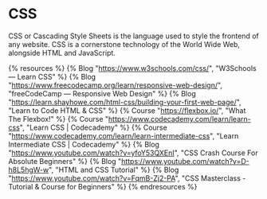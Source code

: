 # CSS

CSS or Cascading Style Sheets is the language used to style the frontend of any website. CSS is a cornerstone technology of the World Wide Web, alongside HTML and JavaScript.

{% resources %}
  {% Blog "https://www.w3schools.com/css/", "W3Schools — Learn CSS" %}
  {% Blog "https://www.freecodecamp.org/learn/responsive-web-design/", "freeCodeCamp — Responsive Web Design" %}
  {% Blog "https://learn.shayhowe.com/html-css/building-your-first-web-page/", "Learn to Code HTML & CSS" %}
  {% Course "https://flexbox.io/", "What The Flexbox!" %}
  {% Course "https://www.codecademy.com/learn/learn-css", "Learn CSS | Codecademy" %}
  {% Course "https://www.codecademy.com/learn/learn-intermediate-css", "Learn Intermediate CSS | Codecademy" %}
  {% Blog "https://www.youtube.com/watch?v=yfoY53QXEnI", "CSS Crash Course For Absolute Beginners" %}
  {% Blog "https://www.youtube.com/watch?v=D-h8L5hgW-w", "HTML and CSS Tutorial" %}
  {% Blog "https://www.youtube.com/watch?v=FqmB-Zj2-PA", "CSS Masterclass - Tutorial & Course for Beginners" %}
{% endresources %}

